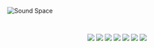 ![Sound Space](https://github.com/pknu-wap/2023_1_WAP_WEB_TEAM2/assets/119515797/ee00ff01-f795-490f-8c35-5065dc701181)

<br>

<p align="center">
  <img src="https://img.shields.io/badge/Javascript-F7DF1E?style=flat&logo=JavaScript&logoColor=white"/>
  <img src="https://img.shields.io/badge/React-61DAFB?style=flat&logo=React&logoColor=white"/>
  <img src="https://img.shields.io/badge/Three.JS-000000?style=flat&logo=Three.js&logoColor=white"/>
  <img src="https://img.shields.io/badge/Java-FFFFFF?style=flat&logo=OpenJDK&logoColor=white"/>
  <img src="https://img.shields.io/badge/Spring Boot-6DB33F?style=flat&logo=Spring Boot&logoColor=white"/>
  <img src="https://img.shields.io/badge/MariaDB-003545?style=flat&logo=MariaDB&logoColor=white"/>
  <img src="https://img.shields.io/badge/Amazon AWS-232F3E?style=flat&logo=Amazon AWS&logoColor=white"/>
</p>
